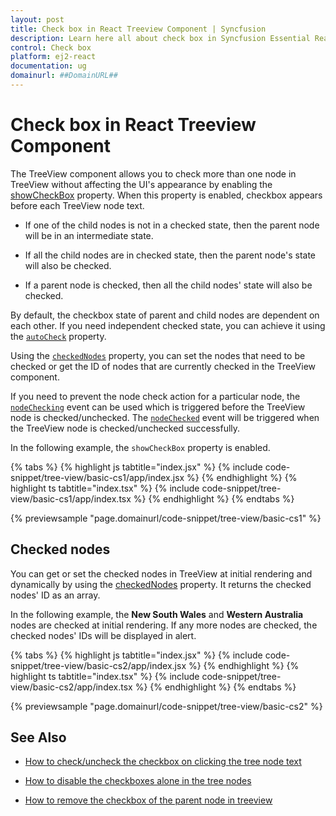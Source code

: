 ```yaml
---
layout: post
title: Check box in React Treeview Component | Syncfusion
description: Learn here all about check box in Syncfusion Essential React Treeview component, it's elements and more details.
control: Check box 
platform: ej2-react
documentation: ug
domainurl: ##DomainURL##
---
```


# Check box in React Treeview Component

The TreeView component allows you to check more than one node in TreeView without affecting the UI's appearance by enabling the [showCheckBox](https://ej2.syncfusion.com/react/documentation/api/treeview/#showcheckbox) property. When this property is enabled, checkbox appears before each TreeView node text.

* If one of the child nodes is not in a checked state, then the parent node will be in an intermediate state.

* If all the child nodes are in checked state, then the parent node's state will also be checked.

* If a parent node is checked, then all the child nodes' state will also be checked.

By default, the checkbox state of parent and child nodes are dependent on each other. If you need independent checked state, you can achieve it using the [`autoCheck`](https://ej2.syncfusion.com/react/documentation/api/treeview/#autocheck) property.

Using the [`checkedNodes`](https://ej2.syncfusion.com/react/documentation/api/treeview/#checkednodes) property, you can set the nodes that need to be checked or get the ID of nodes that are currently checked in the TreeView component.

If you need to prevent the node check action for a particular node, the [`nodeChecking`](https://ej2.syncfusion.com/react/documentation/api/treeview/#nodechecking) event can be used which is triggered before the TreeView node is checked/unchecked. The [`nodeChecked`](https://ej2.syncfusion.com/react/documentation/api/treeview/#nodechecked) event will be triggered when the TreeView node is checked/unchecked successfully.

In the following example, the `showCheckBox` property is enabled.

{% tabs %}
{% highlight js tabtitle="index.jsx" %}
{% include code-snippet/tree-view/basic-cs1/app/index.jsx %}
{% endhighlight %}
{% highlight ts tabtitle="index.tsx" %}
{% include code-snippet/tree-view/basic-cs1/app/index.tsx %}
{% endhighlight %}
{% endtabs %}

 {% previewsample "page.domainurl/code-snippet/tree-view/basic-cs1" %}

## Checked nodes

You can get or set the checked nodes in TreeView at initial rendering and dynamically by using the [checkedNodes](https://ej2.syncfusion.com/react/documentation/api/treeview/#checkednodes) property. It returns the checked nodes' ID as an array.

In the following example, the **New South Wales** and **Western Australia** nodes are checked at initial rendering. If any more nodes are checked, the checked nodes' IDs will be displayed in alert.

{% tabs %}
{% highlight js tabtitle="index.jsx" %}
{% include code-snippet/tree-view/basic-cs2/app/index.jsx %}
{% endhighlight %}
{% highlight ts tabtitle="index.tsx" %}
{% include code-snippet/tree-view/basic-cs2/app/index.tsx %}
{% endhighlight %}
{% endtabs %}

 {% previewsample "page.domainurl/code-snippet/tree-view/basic-cs2" %}

## See Also

* [How to check/uncheck the checkbox on clicking the tree node text](./how-to/check-uncheck-the-checkbox-on-clicking-the-tree-node-text)

* [How to disable the checkboxes alone in the tree nodes](./how-to/disable-checkbox-of-the-tree-node/)

* [How to remove the checkbox of the parent node in treeview](./how-to/remove-parent-checkbox/)